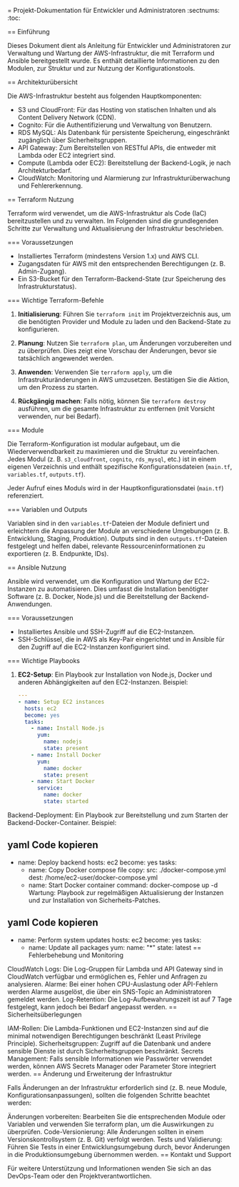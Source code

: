 = Projekt-Dokumentation für Entwickler und Administratoren
:sectnums:
:toc:

== Einführung

Dieses Dokument dient als Anleitung für Entwickler und Administratoren zur Verwaltung und Wartung der AWS-Infrastruktur, 
die mit Terraform und Ansible bereitgestellt wurde. Es enthält detaillierte Informationen zu den Modulen, zur Struktur und zur Nutzung der Konfigurationstools.

== Architekturübersicht

Die AWS-Infrastruktur besteht aus folgenden Hauptkomponenten:

* S3 und CloudFront: Für das Hosting von statischen Inhalten und als Content Delivery Network (CDN).
* Cognito: Für die Authentifizierung und Verwaltung von Benutzern.
* RDS MySQL: Als Datenbank für persistente Speicherung, eingeschränkt zugänglich über Sicherheitsgruppen.
* API Gateway: Zum Bereitstellen von RESTful APIs, die entweder mit Lambda oder EC2 integriert sind.
* Compute (Lambda oder EC2): Bereitstellung der Backend-Logik, je nach Architekturbedarf.
* CloudWatch: Monitoring und Alarmierung zur Infrastrukturüberwachung und Fehlererkennung.

== Terraform Nutzung

Terraform wird verwendet, um die AWS-Infrastruktur als Code (IaC) bereitzustellen und zu verwalten. 
Im Folgenden sind die grundlegenden Schritte zur Verwaltung und Aktualisierung der Infrastruktur beschrieben.

=== Voraussetzungen

* Installiertes Terraform (mindestens Version 1.x) und AWS CLI.
* Zugangsdaten für AWS mit den entsprechenden Berechtigungen (z. B. Admin-Zugang).
* Ein S3-Bucket für den Terraform-Backend-State (zur Speicherung des Infrastrukturstatus).

=== Wichtige Terraform-Befehle

1. **Initialisierung**:
   Führen Sie `terraform init` im Projektverzeichnis aus, um die benötigten Provider und Module zu laden und den Backend-State zu konfigurieren.

2. **Planung**:
   Nutzen Sie `terraform plan`, um Änderungen vorzubereiten und zu überprüfen. Dies zeigt eine Vorschau der Änderungen, bevor sie tatsächlich angewendet werden.

3. **Anwenden**:
   Verwenden Sie `terraform apply`, um die Infrastrukturänderungen in AWS umzusetzen. Bestätigen Sie die Aktion, um den Prozess zu starten.

4. **Rückgängig machen**:
   Falls nötig, können Sie `terraform destroy` ausführen, um die gesamte Infrastruktur zu entfernen (mit Vorsicht verwenden, nur bei Bedarf).

=== Module

Die Terraform-Konfiguration ist modular aufgebaut, um die Wiederverwendbarkeit zu maximieren und die Struktur zu vereinfachen. 
Jedes Modul (z. B. `s3_cloudfront`, `cognito`, `rds_mysql`, etc.) ist in einem eigenen Verzeichnis und enthält spezifische Konfigurationsdateien (`main.tf`, `variables.tf`, `outputs.tf`).

Jeder Aufruf eines Moduls wird in der Hauptkonfigurationsdatei (`main.tf`) referenziert.

=== Variablen und Outputs

Variablen sind in den `variables.tf`-Dateien der Module definiert und erleichtern die Anpassung der Module an verschiedene Umgebungen (z. B. Entwicklung, Staging, Produktion). 
Outputs sind in den `outputs.tf`-Dateien festgelegt und helfen dabei, relevante Ressourceninformationen zu exportieren (z. B. Endpunkte, IDs).

== Ansible Nutzung

Ansible wird verwendet, um die Konfiguration und Wartung der EC2-Instanzen zu automatisieren. 
Dies umfasst die Installation benötigter Software (z. B. Docker, Node.js) und die Bereitstellung der Backend-Anwendungen.

=== Voraussetzungen

* Installiertes Ansible und SSH-Zugriff auf die EC2-Instanzen.
* SSH-Schlüssel, die in AWS als Key-Pair eingerichtet und in Ansible für den Zugriff auf die EC2-Instanzen konfiguriert sind.

=== Wichtige Playbooks

1. **EC2-Setup**:
   Ein Playbook zur Installation von Node.js, Docker und anderen Abhängigkeiten auf den EC2-Instanzen. Beispiel:

   ```yaml
   ---
   - name: Setup EC2 instances
     hosts: ec2
     become: yes
     tasks:
       - name: Install Node.js
         yum:
           name: nodejs
           state: present
       - name: Install Docker
         yum:
           name: docker
           state: present
       - name: Start Docker
         service:
           name: docker
           state: started
Backend-Deployment: Ein Playbook zur Bereitstellung und zum Starten der Backend-Docker-Container. Beispiel:

yaml
Code kopieren
---
- name: Deploy backend
  hosts: ec2
  become: yes
  tasks:
    - name: Copy Docker compose file
      copy:
        src: ./docker-compose.yml
        dest: /home/ec2-user/docker-compose.yml
    - name: Start Docker container
      command: docker-compose up -d
Wartung: Playbook zur regelmäßigen Aktualisierung der Instanzen und zur Installation von Sicherheits-Patches.

yaml
Code kopieren
---
- name: Perform system updates
  hosts: ec2
  become: yes
  tasks:
    - name: Update all packages
      yum:
        name: "*"
        state: latest
== Fehlerbehebung und Monitoring

CloudWatch Logs: Die Log-Gruppen für Lambda und API Gateway sind in CloudWatch verfügbar und ermöglichen es, Fehler und Anfragen zu analysieren.
Alarme: Bei einer hohen CPU-Auslastung oder API-Fehlern werden Alarme ausgelöst, die über ein SNS-Topic an Administratoren gemeldet werden.
Log-Retention: Die Log-Aufbewahrungszeit ist auf 7 Tage festgelegt, kann jedoch bei Bedarf angepasst werden.
== Sicherheitsüberlegungen

IAM-Rollen: Die Lambda-Funktionen und EC2-Instanzen sind auf die minimal notwendigen Berechtigungen beschränkt (Least Privilege Principle).
Sicherheitsgruppen: Zugriff auf die Datenbank und andere sensible Dienste ist durch Sicherheitsgruppen beschränkt.
Secrets Management: Falls sensible Informationen wie Passwörter verwendet werden, können AWS Secrets Manager oder Parameter Store integriert werden.
== Änderung und Erweiterung der Infrastruktur

Falls Änderungen an der Infrastruktur erforderlich sind (z. B. neue Module, Konfigurationsanpassungen), sollten die folgenden Schritte beachtet werden:

Änderungen vorbereiten: Bearbeiten Sie die entsprechenden Module oder Variablen und verwenden Sie terraform plan, um die Auswirkungen zu überprüfen.
Code-Versionierung: Alle Änderungen sollten in einem Versionskontrollsystem (z. B. Git) verfolgt werden.
Tests und Validierung: Führen Sie Tests in einer Entwicklungsumgebung durch, bevor Änderungen in die Produktionsumgebung übernommen werden.
== Kontakt und Support

Für weitere Unterstützung und Informationen wenden Sie sich an das DevOps-Team oder den Projektverantwortlichen.